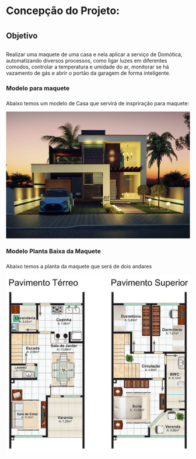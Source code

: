 # Concepção do Projeto: <h1>
  
## Objetivo <h2>
  Realizar uma maquete de uma casa e nela aplicar a serviço de Domótica, automatizando diversos processos, como ligar luzes em diferentes comodos, controlar a temperatura e umidade do ar, monitorar se há vazamento de gás e abrir o portão da garagem de forma inteligente.

### Modelo para maquete <h3>
  Abaixo temos um modelo de Casa que servirá de inspriração para maquete:
  
![Modelo Casa](https://github.com/ElisaAnes/Projeto-Domotica/blob/main/Plantas-de-Casas-de-Dois-Andares%20(1).jpg)
  <br />
  
### Modelo Planta Baixa da Maquete <h3>
  Abaixo temos a planta da maquete que será de dois andares
  
![Planta Baixa](https://github.com/ElisaAnes/Projeto-Domotica/blob/main/Plantas-de-Casas-de-Dois-Andares.jpg)
